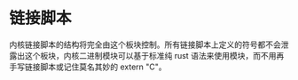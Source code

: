 ﻿# 链接脚本

内核链接脚本的结构将完全由这个板块控制。所有链接脚本上定义的符号都不会泄露出这个板块，内核二进制模块可以基于标准纯 rust 语法来使用模块，而不用再手写链接脚本或记住莫名其妙的 extern "C"。
